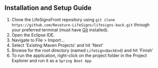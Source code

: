 ## Installation and Setup Guide ##
1. Clone the LifeSignsFront repository using `git clone https://github.com/Revature-LifeSigns/lifesigns-back.git` through your preferred terminal (must have [Git](https://git-scm.com/book/en/v2/Getting-Started-Installing-Git) installed).
2. Open the Eclipse IDE.
3. Navigate to File > Import...
4. Select 'Existing Maven Projects' and hit 'Next'
5. Browse for the root directory (named `LifeSignsBackEnd`) and hit 'Finish'
6. To run the application, right-click on the project folder in the Project Explorer and run it as a `Spring Boot App`
